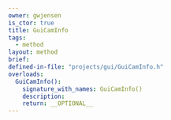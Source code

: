 ```yaml
---
owner: gwjensen
is_ctor: true
title: GuiCamInfo
tags:
  - method
layout: method
brief:
defined-in-file: "projects/gui/GuiCamInfo.h"
overloads:
  GuiCamInfo():
    signature_with_names: GuiCamInfo()
    description:
    return: __OPTIONAL__
---
```

